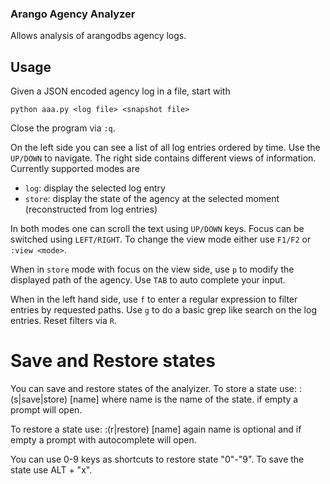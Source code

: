 ### Arango Agency Analyzer

Allows analysis of arangodbs agency logs.

## Usage

Given a JSON encoded agency log in a file, start with
```
python aaa.py <log file> <snapshot file>
```
Close the program via `:q`.

On the left side you can see a list of all log entries ordered by time. Use the `UP/DOWN` to navigate.
The right side contains different views of information. Currently supported modes are

- `log`: display the selected log entry
- `store`: display the state of the agency at the selected moment (reconstructed from log entries)

In both modes one can scroll the text using `UP/DOWN` keys. Focus can be switched using `LEFT/RIGHT`.
To change the view mode either use `F1/F2` or `:view <mode>`.

When in `store` mode with focus on the view side, use `p` to modify the displayed path
of the agency. Use `TAB` to auto complete your input.

When in the left hand side, use `f` to enter a regular expression to filter entries by requested paths.
Use `g` to do a basic grep like search on the log entries. Reset filters via `R`.


# Save and Restore states

You can save and restore states of the analyizer. To store a state use:
:(s|save|store) [name]
where name is the name of the state. if empty a prompt will open.

To restore a state use:
:(r|restore) [name]
again name is optional and if empty a prompt with autocomplete will open.

You can use 0-9 keys as shortcuts to restore state "0"-"9". To save the state
use ALT + "x".
